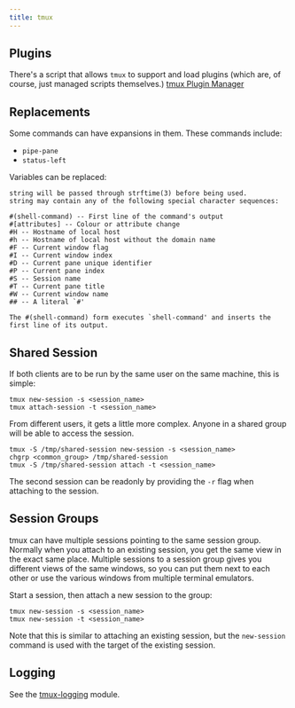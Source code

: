```yaml
---
title: tmux
---
```


## Plugins ##

There's a script that allows `tmux` to support and load plugins (which are, of
course, just managed scripts themselves.)  [tmux Plugin
Manager](https://github.com/tmux-plugins/tpm)

## Replacements ##

Some commands can have expansions in them.  These commands include:

* `pipe-pane`
* `status-left`

Variables can be replaced:

```
string will be passed through strftime(3) before being used.
string may contain any of the following special character sequences:

#(shell-command) -- First line of the command's output
#[attributes] -- Colour or attribute change
#H -- Hostname of local host
#h -- Hostname of local host without the domain name
#F -- Current window flag
#I -- Current window index
#D -- Current pane unique identifier
#P -- Current pane index
#S -- Session name
#T -- Current pane title
#W -- Current window name
## -- A literal `#'

The #(shell-command) form executes `shell-command' and inserts the first line of its output.
```

## Shared Session ##

If both clients are to be run by the same user on the same machine, this is
simple:

```
tmux new-session -s <session_name>
tmux attach-session -t <session_name>
```

From different users, it gets a little more complex.  Anyone in a shared group
will be able to access the session.

```
tmux -S /tmp/shared-session new-session -s <session_name>
chgrp <common_group> /tmp/shared-session
tmux -S /tmp/shared-session attach -t <session_name>
```

The second session can be readonly by providing the `-r` flag when attaching to
the session.

## Session Groups ##

tmux can have multiple sessions pointing to the same session group.  Normally
when you attach to an existing session, you get the same view in the exact same
place.  Multiple sessions to a session group gives you different views of the
same windows, so you can put them next to each other or use the various windows
from multiple terminal emulators.

Start a session, then attach a new session to the group:

```
tmux new-session -s <session_name>
tmux new-session -t <session_name>
```

Note that this is similar to attaching an existing session, but the
`new-session` command is used with the target of the existing session.

## Logging ##

See the [tmux-logging](https://github.com/tmux-plugins/tmux-logging) module.
